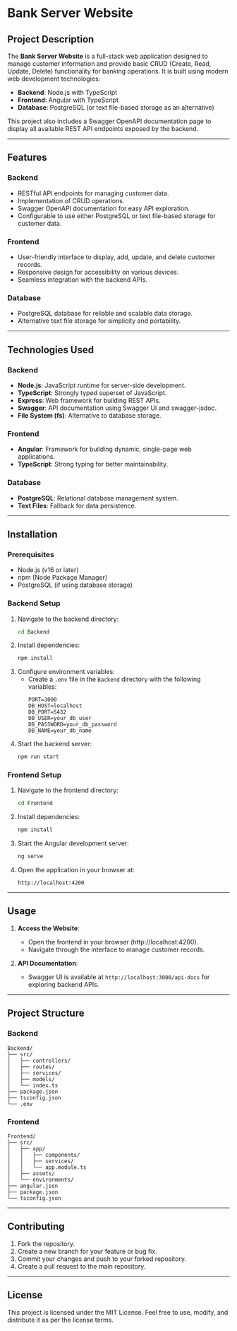 # Bank Server Website

## Project Description

The **Bank Server Website** is a full-stack web application designed to manage customer information and provide basic CRUD (Create, Read, Update, Delete) functionality for banking operations. It is built using modern web development technologies:

- **Backend**: Node.js with TypeScript
- **Frontend**: Angular with TypeScript
- **Database**: PostgreSQL (or text file-based storage as an alternative)

This project also includes a Swagger OpenAPI documentation page to display all available REST API endpoints exposed by the backend.

---

## Features

### Backend
- RESTful API endpoints for managing customer data.
- Implementation of CRUD operations.
- Swagger OpenAPI documentation for easy API exploration.
- Configurable to use either PostgreSQL or text file-based storage for customer data.

### Frontend
- User-friendly interface to display, add, update, and delete customer records.
- Responsive design for accessibility on various devices.
- Seamless integration with the backend APIs.

### Database
- PostgreSQL database for reliable and scalable data storage.
- Alternative text file storage for simplicity and portability.

---

## Technologies Used

### Backend
- **Node.js**: JavaScript runtime for server-side development.
- **TypeScript**: Strongly typed superset of JavaScript.
- **Express**: Web framework for building REST APIs.
- **Swagger**: API documentation using Swagger UI and swagger-jsdoc.
- **File System (fs)**: Alternative to database storage.

### Frontend
- **Angular**: Framework for building dynamic, single-page web applications.
- **TypeScript**: Strong typing for better maintainability.

### Database
- **PostgreSQL**: Relational database management system.
- **Text Files**: Fallback for data persistence.

---

## Installation

### Prerequisites
- Node.js (v16 or later)
- npm (Node Package Manager)
- PostgreSQL (if using database storage)

### Backend Setup
1. Navigate to the backend directory:
   ```bash
   cd Backend
   ```
2. Install dependencies:
   ```bash
   npm install
   ```
3. Configure environment variables:
   - Create a `.env` file in the `Backend` directory with the following variables:
     ```env
     PORT=3000
     DB_HOST=localhost
     DB_PORT=5432
     DB_USER=your_db_user
     DB_PASSWORD=your_db_password
     DB_NAME=your_db_name
     ```
4. Start the backend server:
   ```bash
   npm run start
   ```

### Frontend Setup
1. Navigate to the frontend directory:
   ```bash
   cd Frontend
   ```
2. Install dependencies:
   ```bash
   npm install
   ```
3. Start the Angular development server:
   ```bash
   ng serve
   ```
4. Open the application in your browser at:
   ```
   http://localhost:4200
   ```

---

## Usage

1. **Access the Website**:
   - Open the frontend in your browser (http://localhost:4200).
   - Navigate through the interface to manage customer records.

2. **API Documentation**:
   - Swagger UI is available at `http://localhost:3000/api-docs` for exploring backend APIs.

---

## Project Structure

### Backend
```
Backend/
├── src/
│   ├── controllers/
│   ├── routes/
│   ├── services/
│   ├── models/
│   └── index.ts
├── package.json
├── tsconfig.json
└── .env
```

### Frontend
```
Frontend/
├── src/
│   ├── app/
│   │   ├── components/
│   │   ├── services/
│   │   └── app.module.ts
│   ├── assets/
│   └── environments/
├── angular.json
├── package.json
└── tsconfig.json
```

---

## Contributing

1. Fork the repository.
2. Create a new branch for your feature or bug fix.
3. Commit your changes and push to your forked repository.
4. Create a pull request to the main repository.

---

## License

This project is licensed under the MIT License. Feel free to use, modify, and distribute it as per the license terms.

